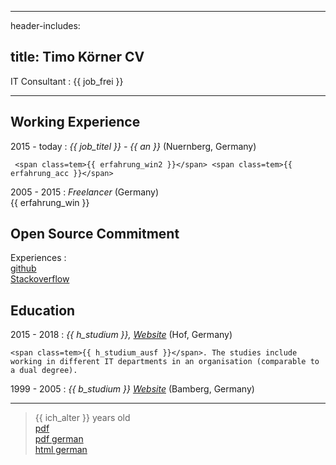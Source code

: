 
---
header-includes: <script src="../js.js" id= spr data-name="en"></script> <link rel="stylesheet" href="../style.css">

title: Timo Körner CV
---


 IT Consultant
:   <span class=tem>{{ job_frei }}</span>

---------------------------------

Working Experience
--------------------

2015 - today
:   *<span class=tem>{{ job_titel }}</span> - <span class=tem>{{ an }}</span>*
    (Nuernberg, Germany)

     <span class=tem>{{ erfahrung_win2 }}</span> <span class=tem>{{ erfahrung_acc }}</span> 

2005 - 2015
:   *Freelancer*
    (Germany)  
    <span class=tem>{{ erfahrung_win }}</span>

Open Source Commitment
--------------------
Experiences
:     
    [github](https://github.com/tik9)  
    [Stackoverflow](https://stackoverflow.com/users/1705829/timo)

Education
----------

2015 - 2018
:   *<span class=tem>{{ h_studium }}</span>, [Website](https://www.verwaltungsinformatiker.de)*
    (Hof, Germany)

    <span class=tem>{{ h_studium_ausf }}</span>. The studies include working in different IT departments in an organisation (comparable to a dual degree).

1999 - 2005
:   *<span class=tem>{{ b_studium }}</span> [Website](https://www.uni-bamberg.de)* (Bamberg, Germany)

    

----
> <span class=tem>{{ ich_alter }}</span> years old\
> [pdf](cv_en.pdf)  
> [pdf german](cv.pdf)  
> [html german](cv.html)
